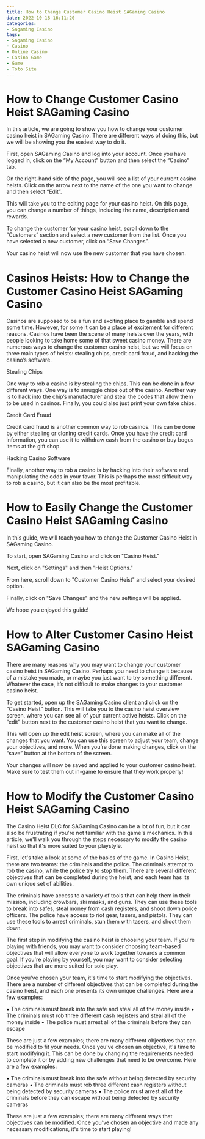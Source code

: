 ```yaml
---
title: How to Change Customer Casino Heist SAGaming Casino 
date: 2022-10-18 16:11:20
categories:
- Sagaming Casino
tags:
- Sagaming Casino
- Casino
- Online Casino
- Casino Game
- Game
- Toto Site
---
```



#  How to Change Customer Casino Heist SAGaming Casino 

In this article, we are going to show you how to change your customer casino heist in SAGaming Casino. There are different ways of doing this, but we will be showing you the easiest way to do it.

First, open SAGaming Casino and log into your account. Once you have logged in, click on the “My Account” button and then select the “Casino” tab.

On the right-hand side of the page, you will see a list of your current casino heists. Click on the arrow next to the name of the one you want to change and then select “Edit”.

This will take you to the editing page for your casino heist. On this page, you can change a number of things, including the name, description and rewards.

To change the customer for your casino heist, scroll down to the “Customers” section and select a new customer from the list. Once you have selected a new customer, click on “Save Changes”.

Your casino heist will now use the new customer that you have chosen.

#  Casinos Heists: How to Change the Customer Casino Heist SAGaming Casino 

Casinos are supposed to be a fun and exciting place to gamble and spend some time. However, for some it can be a place of excitement for different reasons. Casinos have been the scene of many heists over the years, with people looking to take home some of that sweet casino money. There are numerous ways to change the customer casino heist, but we will focus on three main types of heists: stealing chips, credit card fraud, and hacking the casino’s software.

Stealing Chips

One way to rob a casino is by stealing the chips. This can be done in a few different ways. One way is to smuggle chips out of the casino. Another way is to hack into the chip’s manufacturer and steal the codes that allow them to be used in casinos. Finally, you could also just print your own fake chips.

Credit Card Fraud

Credit card fraud is another common way to rob casinos. This can be done by either stealing or cloning credit cards. Once you have the credit card information, you can use it to withdraw cash from the casino or buy bogus items at the gift shop.

Hacking Casino Software

Finally, another way to rob a casino is by hacking into their software and manipulating the odds in your favor. This is perhaps the most difficult way to rob a casino, but it can also be the most profitable.

#  How to Easily Change the Customer Casino Heist SAGaming Casino 

In this guide, we will teach you how to change the Customer Casino Heist in SAGaming Casino. 

To start, open SAGaming Casino and click on "Casino Heist." 

Next, click on "Settings" and then "Heist Options." 

From here, scroll down to "Customer Casino Heist" and select your desired option. 

Finally, click on "Save Changes" and the new settings will be applied. 

We hope you enjoyed this guide!

#  How to Alter Customer Casino Heist SAGaming Casino 

There are many reasons why you may want to change your customer casino heist in SAGaming Casino. Perhaps you need to change it because of a mistake you made, or maybe you just want to try something different. Whatever the case, it’s not difficult to make changes to your customer casino heist.

To get started, open up the SAGaming Casino client and click on the “Casino Heist” button. This will take you to the casino heist overview screen, where you can see all of your current active heists. Click on the “edit” button next to the customer casino heist that you want to change.

This will open up the edit heist screen, where you can make all of the changes that you want. You can use this screen to adjust your team, change your objectives, and more. When you’re done making changes, click on the “save” button at the bottom of the screen.

Your changes will now be saved and applied to your customer casino heist. Make sure to test them out in-game to ensure that they work properly!

#  How to Modify the Customer Casino Heist SAGaming Casino

The Casino Heist DLC for SAGaming Casino can be a lot of fun, but it can also be frustrating if you're not familiar with the game's mechanics. In this article, we'll walk you through the steps necessary to modify the casino heist so that it's more suited to your playstyle.

First, let's take a look at some of the basics of the game. In Casino Heist, there are two teams: the criminals and the police. The criminals attempt to rob the casino, while the police try to stop them. There are several different objectives that can be completed during the heist, and each team has its own unique set of abilities.

The criminals have access to a variety of tools that can help them in their mission, including crowbars, ski masks, and guns. They can use these tools to break into safes, steal money from cash registers, and shoot down police officers. The police have access to riot gear, tasers, and pistols. They can use these tools to arrest criminals, stun them with tasers, and shoot them down.

The first step in modifying the casino heist is choosing your team. If you're playing with friends, you may want to consider choosing team-based objectives that will allow everyone to work together towards a common goal. If you're playing by yourself, you may want to consider selecting objectives that are more suited for solo play.

Once you've chosen your team, it's time to start modifying the objectives. There are a number of different objectives that can be completed during the casino heist, and each one presents its own unique challenges. Here are a few examples:

• The criminals must break into the safe and steal all of the money inside • The criminals must rob three different cash registers and steal all of the money inside • The police must arrest all of the criminals before they can escape

These are just a few examples; there are many different objectives that can be modified to fit your needs. Once you've chosen an objective, it's time to start modifying it. This can be done by changing the requirements needed to complete it or by adding new challenges that need to be overcome. Here are a few examples:

• The criminals must break into the safe without being detected by security cameras • The criminals must rob three different cash registers without being detected by security cameras • The police must arrest all of the criminals before they can escape without being detected by security cameras

These are just a few examples; there are many different ways that objectives can be modified. Once you've chosen an objective and made any necessary modifications, it's time to start playing!